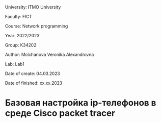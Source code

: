 University: ITMO University

Faculty: FICT

Course: Network programming

Year: 2022/2023

Group: K34202

Author: Molchanova Veronika Alexandrovna

Lab: Lab1

Date of create: 04.03.2023

Date of finished: xx.xx.2023


# Базовая настройка ip-телефонов в среде Сisco packet tracer


